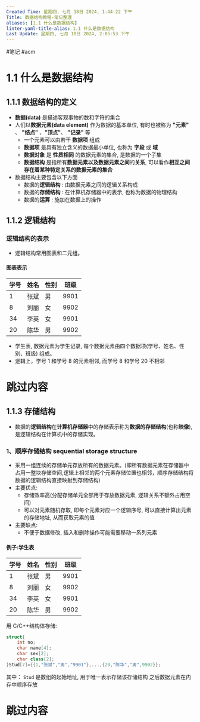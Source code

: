 ```yaml
---
Created Time: 星期四, 七月 18日 2024, 1:44:22 下午
Title: 数据结构教程-笔记整理
aliases: [1.1 什么是数据结构]
linter-yaml-title-alias: 1.1 什么是数据结构
Last Update: 星期四, 七月 18日 2024, 2:05:53 下午
---
```

#笔记 #acm
# 1.1 什么是数据结构
## 1.1.1 数据结构的定义
- **数据(data)** 是描述客观事物的数和字符的集合
- 人们以**数据元素(data element)** 作为数据的基本单位, 有时也被称为 **"元素"** 、 **"结点"** 、**"顶点"**、 **"记录"** 等
	- 一个元素可以由若干 **数据项** 组成
	- **数据项** 是具有独立含义的数据最小单位, 也称为 **字段** 或 **域**
	- **数据对象** 是 **性质相同** 的数据元素的集合, 是数据的一个子集
	- **数据结构** 是指所有**数据元素以及数据元素之间**的**关系**, 可以看作**相互之间存在着某种特定关系的数据元素的集合**
- 数据结构主要包含以下方面
	- 数据的**逻辑结构** : 由数据元素之间的逻辑关系构成
	- 数据的**存储结构** : 在计算机存储器中的表示, 也称为数据的物理结构
	- 数据的**运算** : 施加在数据上的操作
## 1.1.2 逻辑结构
### 逻辑结构的表示
- 逻辑结构常用图表和二元组。
#### 图表表示
| 学号  | 姓名  | 性别  | 班级   |
| --- | --- | --- | ---- |
| 1   | 张斌  | 男   | 9901 |
| 8   | 刘丽  | 女   | 9902 |
| 34  | 李英  | 女   | 9901 |
| 20  | 陈华  | 男   | 9902 |
- 学生表, 数据元素为学生记录, 每个数据元素由四个数据项(学号、姓名、性别、班级) 组成。
- 逻辑上，学号 1 和学号 8 的元素相邻, 而学号 8 和学号 20 不相邻





# 跳过内容


## 1.1.3 存储结构
- 数据的**逻辑结构**在**计算机存储器**中的存储表示称为**数据的存储结构**(也称**映像**), 是逻辑结构在计算机中的存储实现。

### 1、顺序存储结构 sequential storage structure
- 采用一组连续的存储单元存放所有的数据元素。(即所有数据元素在存储器中占用一整块存储空间,逻辑上相邻的两个元素存储位置也相邻，顺序存储结构将数据的逻辑结构直接映射到存储结构)
- 主要优点:
	- 存储效率高(分配存储单元全部用于存放数据元素, 逻辑关系不额外占用空间)
	- 可以对元素随机存取, 即每个元素对应一个逻辑序号, 可以直接计算出元素的存储地址, 从而获取元素的值
- 主要缺点:
	- 不便于数据修改, 插入和删除操作可能需要移动一系列元素
#### 例子:学生表

| 学号  | 姓名  | 性别  | 班级   |
| --- | --- | --- | ---- |
| 1   | 张斌  | 男   | 9901 |
| 8   | 刘丽  | 女   | 9902 |
| 34  | 李英  | 女   | 9901 |
| 20  | 陈华  | 男   | 9902 |
用 C/C++结构体存储:
```cpp
struct{
    int no;
    char name[4];
    char sex[2];
    char class[2];
}Stud[7]={{1,"张斌","男","9901"},...,{20,"陈华","男",9902}};
```
其中：
`Stud` 是数组的起始地址, 用于唯一表示存储该存储结构
之后数据元素在内存中顺序存放




# 跳过内容